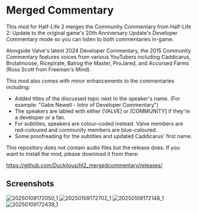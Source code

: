 # Merged Commentary
This mod for Half-Life 2 merges the Community Commentary from Half-Life 2: Update to the original game's 20th Anniversary Update's Developer Commentary mode so you can listen to both commentaries in-game.

Alongside Valve's latest 2024 Developer Commentary, the 2015 Community Commentary features voices from various YouTubers including Caddicarus, Brutalmoose, Ricepirate, Balrog the Master, ProJared, and Accursed Farms (Ross Scott from Freeman's Mind).

This mod also comes with minor enhancements to the commentaries including:
- Added titles of the discussed topic next to the speaker's name. (For example: "Gabe Newell - Intro of Developer Commentary")
- The speakers are labled with either [VALVE] or [COMMUNITY] if they're a developer or a fan.
- For subtitles, speakers are colour-coded instead. Valve members are red-coloured and community members are blue-coloured.
- Some proofreading for the subtitles and updated Caddicarus' first name.

This repository does not contain audio files but the release does. 
If you want to install the mod, please download it from there:

https://github.com/Duckilous/hl2_mergedcommentary/releases/

## Screenshots
![20250109172050_1](https://github.com/user-attachments/assets/7b4c1462-2cb5-4d90-ae7b-ea4c7eb96c29)
![20250109172702_1](https://github.com/user-attachments/assets/075a7412-8d41-4b1c-bced-2dbc004db9d3)
![20250109172148_1](https://github.com/user-attachments/assets/bb6c3656-88e3-4957-b25b-384e1993d028)
![20250109172439_1](https://github.com/user-attachments/assets/f213fc45-2d5e-45b9-93f3-2cca62f87807)
